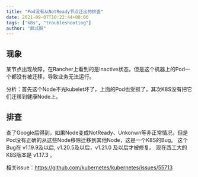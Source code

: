 ```yaml
---
title: "Pod没有从NotReady节点迁出的排查"
date: 2021-09-07T10:22:44+08:00
tags: ["k8s", "troubleshooting"]
author: "颇忒脱"
---
```


<!--more-->

## 现象

某节点出现故障，在Rancher上看到的是Inactive状态。但是这个机器上的Pod一个都没有被迁移，导致业务无法运行。

分析：首先这个Node不光kubelet坏了，上面的Pod也受损了，其次K8S没有把它们迁移到健康Node上。

## 排查

查了Google后得到，如果Node变成NotReady、Unkonwn等非正常情况，但是Pod没有正确的从这些Node移除迁移到其他Node，这是一个K8S的Bug。
这个Bug在 v1.19.9及以后, v1.20.5及以后，v1.21.0 及以后才被修复。
现在西工大的K8S版本是 v1.17.3 。

相关issue：https://github.com/kubernetes/kubernetes/issues/55713
